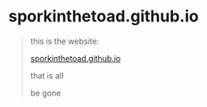 # sporkinthetoad.github.io

>this is the website:
>
>[sporkinthetoad.github.io](https://sporkinthetoad.github.io/)
>
>that is all
>
>be gone
